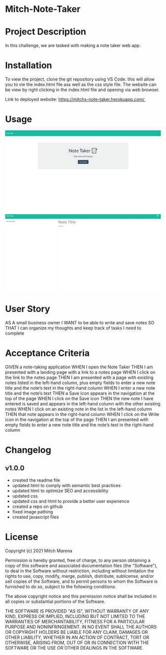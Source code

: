 # Mitch-Note-Taker

# Project Description 

In this challenge, we are tasked with making a note taker web app. 

# Installation 

To view the project, clone the git repository using VS Code. this will allow you to vie the index.html file ass well as the css style file. The website can be view by right clicking in the index.html file and opening via web browser. 

Link to deployed website: https://mitchs-note-taker.herokuapp.com/ 

# Usage 

![screenshot of home page](/home.jpg) 

![screenshot of the body](/body.jpg)



# User Story

AS A small business owner
I WANT to be able to write and save notes
SO THAT I can organize my thoughts and keep track of tasks I need to complete


# Acceptance Criteria

GIVEN a note-taking application
WHEN I open the Note Taker
THEN I am presented with a landing page with a link to a notes page
WHEN I click on the link to the notes page
THEN I am presented with a page with existing notes listed in the left-hand column, plus empty fields to enter a new note title and the note’s text in the right-hand column
WHEN I enter a new note title and the note’s text
THEN a Save icon appears in the navigation at the top of the page
WHEN I click on the Save icon
THEN the new note I have entered is saved and appears in the left-hand column with the other existing notes
WHEN I click on an existing note in the list in the left-hand column
THEN that note appears in the right-hand column
WHEN I click on the Write icon in the navigation at the top of the page
THEN I am presented with empty fields to enter a new note title and the note’s text in the right-hand column


# Changelog

v1.0.0
--------------------------------
- created the readme file
- updated html to comply with semantic best practices
- updated html to optimize SEO and accessibility 
- updated css
- updated css and html to provide a better user experience
- created a repo on github
- fixed image pathing
- created javascript files



# License

Copyright (c) 2021 Mitch Marena 

Permission is hereby granted, free of charge, to any person obtaining a copy
of this software and associated documentation files (the "Software"), to deal
in the Software without restriction, including without limitation the rights
to use, copy, modify, merge, publish, distribute, sublicense, and/or sell
copies of the Software, and to permit persons to whom the Software is
furnished to do so, subject to the following conditions:

The above copyright notice and this permission notice shall be included in all
copies or substantial portions of the Software.

THE SOFTWARE IS PROVIDED "AS IS", WITHOUT WARRANTY OF ANY KIND, EXPRESS OR
IMPLIED, INCLUDING BUT NOT LIMITED TO THE WARRANTIES OF MERCHANTABILITY,
FITNESS FOR A PARTICULAR PURPOSE AND NONINFRINGEMENT. IN NO EVENT SHALL THE
AUTHORS OR COPYRIGHT HOLDERS BE LIABLE FOR ANY CLAIM, DAMAGES OR OTHER
LIABILITY, WHETHER IN AN ACTION OF CONTRACT, TORT OR OTHERWISE, ARISING FROM,
OUT OF OR IN CONNECTION WITH THE SOFTWARE OR THE USE OR OTHER DEALINGS IN THE
SOFTWARE.